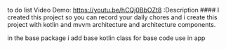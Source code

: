 to do list
Video Demo:  <https://youtu.be/hCQj0BbOZt8>
 :Description ####
I created this project so you can record your daily chores 
and i create this project with kotlin and mvvm architecture and architecture components.

in the base package i add base kotlin class for base code use in app

